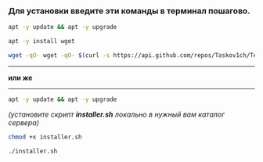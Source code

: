 ### Для установки введите эти команды в терминал пошагово.

```bash
apt -y update && apt -y upgrade
```
```bash
apt -y install wget
```
```bash
wget -qO- wget -qO- $(curl -s https://api.github.com/repos/Taskov1ch/TeaRCON-installer/releases/latest | grep "browser_download_url.*installer.sh" | cut -d '"' -f 4) | sudo bash
```
___
**или же**
___
```bash
apt -y update && apt -y upgrade
```

*(установите скрипт **installer.sh** локально в нужный вам каталог сервера)*

```bash
chmod +x installer.sh
```
```bash
./installer.sh
```

